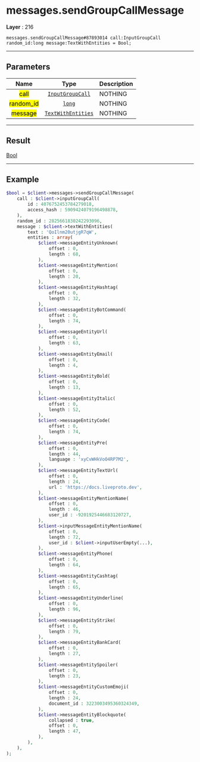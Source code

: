 # messages.sendGroupCallMessage

**Layer** : 216

```tl
messages.sendGroupCallMessage#87893014 call:InputGroupCall random_id:long message:TextWithEntities = Bool;
```

---

## Parameters

| Name | Type | Description |
| :---: | :---: | :--- |
| <mark>call</mark> | [`InputGroupCall`](type/InputGroupCall) | NOTHING |
| <mark>random_id</mark> | [`long`](type/long) | NOTHING |
| <mark>message</mark> | [`TextWithEntities`](type/TextWithEntities) | NOTHING |

---

## Result

[Bool](type/Bool)

---

## Example

```php
$bool = $client->messages->sendGroupCallMessage(
	call : $client->inputGroupCall(
		id : 4076752453784279018,
		access_hash : 5909424079196498878,
	),
	random_id : 2825661830242293096,
	message : $client->textWithEntities(
		text : 'QoIlnm20utjgR7qW',
		entities : array(
			$client->messageEntityUnknown(
				offset : 0,
				length : 68,
			),
			$client->messageEntityMention(
				offset : 0,
				length : 20,
			),
			$client->messageEntityHashtag(
				offset : 0,
				length : 32,
			),
			$client->messageEntityBotCommand(
				offset : 0,
				length : 74,
			),
			$client->messageEntityUrl(
				offset : 0,
				length : 63,
			),
			$client->messageEntityEmail(
				offset : 0,
				length : 4,
			),
			$client->messageEntityBold(
				offset : 0,
				length : 13,
			),
			$client->messageEntityItalic(
				offset : 0,
				length : 52,
			),
			$client->messageEntityCode(
				offset : 0,
				length : 74,
			),
			$client->messageEntityPre(
				offset : 0,
				length : 44,
				language : 'xyCvWHkVoO4RP7M2',
			),
			$client->messageEntityTextUrl(
				offset : 0,
				length : 24,
				url : 'https://docs.liveproto.dev',
			),
			$client->messageEntityMentionName(
				offset : 0,
				length : 46,
				user_id : -9201925446683120727,
			),
			$client->inputMessageEntityMentionName(
				offset : 0,
				length : 72,
				user_id : $client->inputUserEmpty(...),
			),
			$client->messageEntityPhone(
				offset : 0,
				length : 64,
			),
			$client->messageEntityCashtag(
				offset : 0,
				length : 65,
			),
			$client->messageEntityUnderline(
				offset : 0,
				length : 96,
			),
			$client->messageEntityStrike(
				offset : 0,
				length : 79,
			),
			$client->messageEntityBankCard(
				offset : 0,
				length : 27,
			),
			$client->messageEntitySpoiler(
				offset : 0,
				length : 23,
			),
			$client->messageEntityCustomEmoji(
				offset : 0,
				length : 24,
				document_id : 3223003495360324349,
			),
			$client->messageEntityBlockquote(
				collapsed : true,
				offset : 0,
				length : 47,
			),
		),
	),
);
```